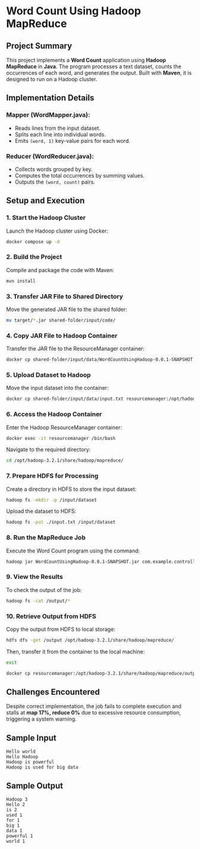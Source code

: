 # Word Count Using Hadoop MapReduce

## Project Summary

This project implements a **Word Count** application using **Hadoop MapReduce** in **Java**. The program processes a text dataset, counts the occurrences of each word, and generates the output. Built with **Maven**, it is designed to run on a Hadoop cluster.

## Implementation Details

### Mapper (WordMapper.java):
- Reads lines from the input dataset.
- Splits each line into individual words.
- Emits `(word, 1)` key-value pairs for each word.

### Reducer (WordReducer.java):
- Collects words grouped by key.
- Computes the total occurrences by summing values.
- Outputs the `(word, count)` pairs.

## Setup and Execution

### 1. Start the Hadoop Cluster
Launch the Hadoop cluster using Docker:
```bash
docker compose up -d
```

### 2. Build the Project
Compile and package the code with Maven:
```bash
mvn install
```

### 3. Transfer JAR File to Shared Directory
Move the generated JAR file to the shared folder:
```bash
mv target/*.jar shared-folder/input/code/
```

### 4. Copy JAR File to Hadoop Container
Transfer the JAR file to the ResourceManager container:
```bash
docker cp shared-folder/input/data/WordCountUsingHadoop-0.0.1-SNAPSHOT.jar resourcemanager:/opt/hadoop-3.2.1/share/hadoop/mapreduce/
```

### 5. Upload Dataset to Hadoop
Move the input dataset into the container:
```bash
docker cp shared-folder/input/data/input.txt resourcemanager:/opt/hadoop-3.2.1/share/hadoop/mapreduce/
```

### 6. Access the Hadoop Container
Enter the Hadoop ResourceManager container:
```bash
docker exec -it resourcemanager /bin/bash
```
Navigate to the required directory:
```bash
cd /opt/hadoop-3.2.1/share/hadoop/mapreduce/
```

### 7. Prepare HDFS for Processing
Create a directory in HDFS to store the input dataset:
```bash
hadoop fs -mkdir -p /input/dataset
```
Upload the dataset to HDFS:
```bash
hadoop fs -put ./input.txt /input/dataset
```

### 8. Run the MapReduce Job
Execute the Word Count program using the command:
```bash
hadoop jar WordCountUsingHadoop-0.0.1-SNAPSHOT.jar com.example.controller.Controller /input/dataset/input.txt /output
```

### 9. View the Results
To check the output of the job:
```bash
hadoop fs -cat /output/*
```

### 10. Retrieve Output from HDFS
Copy the output from HDFS to local storage:
```bash
hdfs dfs -get /output /opt/hadoop-3.2.1/share/hadoop/mapreduce/
```
Then, transfer it from the container to the local machine:
```bash
exit 
```
```bash
docker cp resourcemanager:/opt/hadoop-3.2.1/share/hadoop/mapreduce/output/ shared-folder/output/
```

## Challenges Encountered
Despite correct implementation, the job fails to complete execution and stalls at **map 17%, reduce 0%** due to excessive resource consumption, triggering a system warning.

## Sample Input
```text
Hello world  
Hello Hadoop  
Hadoop is powerful  
Hadoop is used for big data  
```

## Sample Output
```text
Hadoop 3  
Hello 2  
is 2  
used 1  
for 1  
big 1  
data 1  
powerful 1  
world 1  
